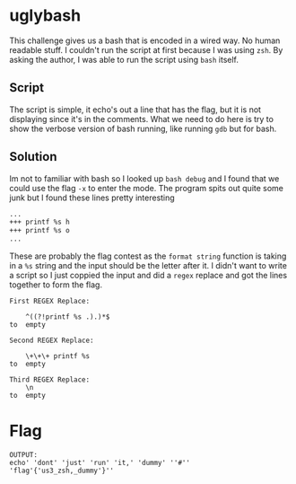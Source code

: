 # uglybash
This challenge gives us a bash that is encoded in a wired way. No human readable stuff.
I couldn't run the script at first because I was using `zsh`. By asking the author, I was able to run the script using `bash` itself.
## Script
The script is simple, it echo's out a line that has the flag, but it is not displaying since it's in the comments. What we need to do here is try to show the verbose version of bash running, like running `gdb` but for bash.
## Solution
Im not to familiar with bash so I looked up `bash debug` and I found that we could use the flag `-x` to enter the mode.
The program spits out quite some junk but I found these lines pretty interesting
```bash
...
+++ printf %s h
+++ printf %s o
...
```
These are probably the flag contest as the `format string` function is taking in a `%s` string and the input should be the letter after it. 
I didn't want to write a script so I just coppied the input and did a `regex` replace and got the lines together to form the flag.
```
First REGEX Replace:

    ^((?!printf %s .).)*$
to  empty

Second REGEX Replace:

    \+\+\+ printf %s 
to  empty

Third REGEX Replace:
    \n
to  empty
```
# Flag
```
OUTPUT:
echo' 'dont' 'just' 'run' 'it,' 'dummy' ''#'' 'flag'{'us3_zsh,_dummy'}''
```


